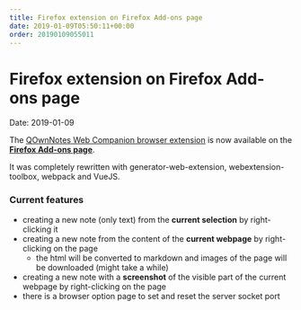 ```yaml
---
title: Firefox extension on Firefox Add-ons page
date: 2019-01-09T05:50:11+00:00
order: 20190109055011
---
```


# Firefox extension on Firefox Add-ons page

<v-subheader class="blog">Date: 2019-01-09</v-subheader>

The [QOwnNotes Web Companion browser extension](https://github.com/qownnotes/web-companion) is now available on the **[Firefox Add-ons page](https://addons.mozilla.org/firefox/addon/qownnotes-web-companion/)**.

It was completely rewritten with generator-web-extension, webextension-toolbox, webpack and VueJS.

### Current features

- creating a new note (only text) from the **current selection** by right-clicking it
- creating a new note from the content of the **current webpage** by right-clicking on the page 
  - the html will be converted to markdown and images of the page will be downloaded (might take a while)
- creating a new note with a **screenshot** of the visible part of the current webpage by right-clicking on the page
- there is a browser option page to set and reset the server socket port